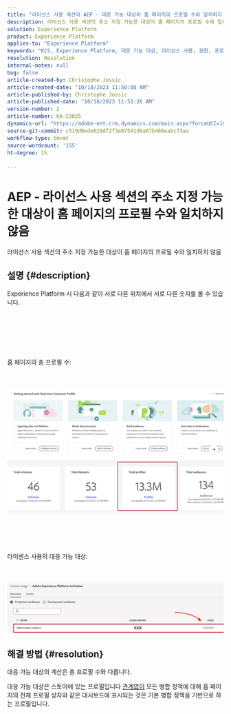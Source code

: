 ```yaml
---
title: "라이선스 사용 섹션의 AEP - 대응 가능 대상이 홈 페이지의 프로필 수와 일치하지 않음"
description: 라이선스 사용 섹션의 주소 지정 가능한 대상이 홈 페이지의 프로필 수와 일치하지 않는 이유입니다
solution: Experience Platform
product: Experience Platform
applies-to: "Experience Platform"
keywords: "KCS, Experience Platform, 대응 가능 대상, 라이선스 사용, 권한, 프로필 수"
resolution: Resolution
internal-notes: null
bug: false
article-created-by: Christophe Jossic
article-created-date: "10/18/2023 11:50:08 AM"
article-published-by: Christophe Jossic
article-published-date: "10/18/2023 11:51:26 AM"
version-number: 2
article-number: KA-23025
dynamics-url: "https://adobe-ent.crm.dynamics.com/main.aspx?forceUCI=1&pagetype=entityrecord&etn=knowledgearticle&id=91b91877-ac6d-ee11-8df0-6045bd006a22"
source-git-commit: c519d0ede628df2f3e07541d9a67b466eabc73aa
workflow-type: tm+mt
source-wordcount: '155'
ht-degree: 1%

---
```


# AEP - 라이선스 사용 섹션의 주소 지정 가능한 대상이 홈 페이지의 프로필 수와 일치하지 않음


라이선스 사용 섹션의 주소 지정 가능한 대상이 홈 페이지의 프로필 수와 일치하지 않음

## 설명 {#description}

Experience Platform 시 다음과 같이 서로 다른 위치에서 서로 다른 숫자를 볼 수 있습니다.<br><br> <br><br> <br><br> <br><br>홈 페이지의 총 프로필 수:<br><br> <br><br>![](assets/___b6b91877-ac6d-ee11-8df0-6045bd006a22___.png)<br><br> <br><br> <br><br>라이센스 사용의 대응 가능 대상:<br><br> <br><br>![](assets/___e3b91877-ac6d-ee11-8df0-6045bd006a22___.png)

## 해결 방법 {#resolution}


대응 가능 대상의 계산은 총 프로필 수와 다릅니다.

대응 가능 대상은 스토어에 있는 프로필입니다 <u>관계없이</u> 모든 병합 정책에 대해 홈 페이지의 전체 프로필 상자와 같은 대시보드에 표시되는 것은 기본 병합 정책을 기반으로 하는 프로필입니다.
